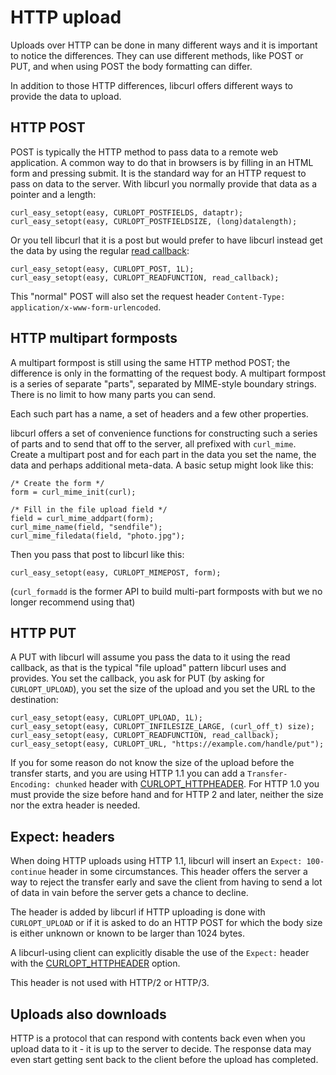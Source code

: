 # HTTP upload

Uploads over HTTP can be done in many different ways and it is important to
notice the differences. They can use different methods, like POST or PUT, and
when using POST the body formatting can differ.

In addition to those HTTP differences, libcurl offers different ways to
provide the data to upload.

## HTTP POST

POST is typically the HTTP method to pass data to a remote web application. A
common way to do that in browsers is by filling in an HTML form and pressing
submit. It is the standard way for an HTTP request to pass on data to the
server. With libcurl you normally provide that data as a pointer and a length:

    curl_easy_setopt(easy, CURLOPT_POSTFIELDS, dataptr);
    curl_easy_setopt(easy, CURLOPT_POSTFIELDSIZE, (long)datalength);

Or you tell libcurl that it is a post but would prefer to have libcurl instead
get the data by using the regular [read
callback](../libcurl/callbacks/read.md):

    curl_easy_setopt(easy, CURLOPT_POST, 1L);
    curl_easy_setopt(easy, CURLOPT_READFUNCTION, read_callback);

This "normal" POST will also set the request header `Content-Type:
application/x-www-form-urlencoded`.

## HTTP multipart formposts

A multipart formpost is still using the same HTTP method POST; the difference
is only in the formatting of the request body. A multipart formpost is a
series of separate "parts", separated by MIME-style boundary strings. There is
no limit to how many parts you can send.

Each such part has a name, a set of headers and a few other properties.

libcurl offers a set of convenience functions for constructing such a series
of parts and to send that off to the server, all prefixed with
`curl_mime`. Create a multipart post and for each part in the data you set the
name, the data and perhaps additional meta-data. A basic setup might look like
this:

    /* Create the form */
    form = curl_mime_init(curl);

    /* Fill in the file upload field */
    field = curl_mime_addpart(form);
    curl_mime_name(field, "sendfile");
    curl_mime_filedata(field, "photo.jpg");

Then you pass that post to libcurl like this:

    curl_easy_setopt(easy, CURLOPT_MIMEPOST, form);

(`curl_formadd` is the former API to build multi-part formposts with but we no
longer recommend using that)


## HTTP PUT

A PUT with libcurl will assume you pass the data to it using the read
callback, as that is the typical "file upload" pattern libcurl uses and
provides. You set the callback, you ask for PUT (by asking for
`CURLOPT_UPLOAD`), you set the size of the upload and you set the URL to the
destination:

    curl_easy_setopt(easy, CURLOPT_UPLOAD, 1L);
    curl_easy_setopt(easy, CURLOPT_INFILESIZE_LARGE, (curl_off_t) size);
    curl_easy_setopt(easy, CURLOPT_READFUNCTION, read_callback);
    curl_easy_setopt(easy, CURLOPT_URL, "https://example.com/handle/put");

If you for some reason do not know the size of the upload before the transfer
starts, and you are using HTTP 1.1 you can add a `Transfer-Encoding: chunked`
header with [CURLOPT_HTTPHEADER](requests.md). For HTTP 1.0 you must provide
the size before hand and for HTTP 2 and later, neither the size nor the extra
header is needed.

## Expect: headers

When doing HTTP uploads using HTTP 1.1, libcurl will insert an `Expect:
100-continue` header in some circumstances. This header offers the server a
way to reject the transfer early and save the client from having to send a lot
of data in vain before the server gets a chance to decline.

The header is added by libcurl if HTTP uploading is done with `CURLOPT_UPLOAD`
or if it is asked to do an HTTP POST for which the body size is either unknown
or known to be larger than 1024 bytes.

A libcurl-using client can explicitly disable the use of the `Expect:` header
with the [CURLOPT_HTTPHEADER](requests.md) option.

This header is not used with HTTP/2 or HTTP/3.

## Uploads also downloads

HTTP is a protocol that can respond with contents back even when you upload
data to it - it is up to the server to decide. The response data may even
start getting sent back to the client before the upload has completed.
